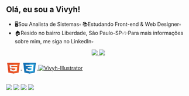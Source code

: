 ## Olá, eu sou a Vivyh!
- 🖥Sou Analista de Sistemas▫ 📚Estudando Front-end & Web Designer▫
- 🏠Resido no bairro Liberdade, São Paulo-SP▫✨Para mais informações sobre mim, me siga no LinkedIn▫

<div align="center">
  <a href="https://github.com/vivyhv">
  <img height="150em" src="https://github-readme-stats.vercel.app/api?username=vivyhv&show_icons=true&theme=dark&include_all_commits=true&count_private=true"/>
  <img height="150em" src="https://github-readme-stats.vercel.app/api/top-langs/?username=vivyhv&layout=compact&langs_count=7&theme=dark"/>
</div>
<div style="display: inline_block"><br>
  <img align="center" alt="Vivyh-HTML5" height="30" width="40" src="https://raw.githubusercontent.com/devicons/devicon/master/icons/html5/html5-original.svg">
  <img align="center" alt="Vivyh-CSS3" height="30" width="40" src="https://raw.githubusercontent.com/devicons/devicon/master/icons/css3/css3-original.svg">
  <img align="center" alt="Vivyh-Illustrator" height="30" width="40" src="https://cdn.jsdelivr.net/gh/devicons/devicon/icons/illustrator/illustrator-plain.svg">
  </div>
  
  ##
 
<div> 
  <a href="https://www.facebook.com/vivyh.nascimento10" target="_blank"><img src="https://img.shields.io/badge/Facebook-1877F2?style=for-the-badge&logo=facebook&logoColor=white" target="_blank"></a>
  <a href="https://instagram.com/vivyh_v" target="_blank"><img src="https://img.shields.io/badge/-Instagram-%23E4405F?style=for-the-badge&logo=instagram&logoColor=white" target="_blank"></a>
  <a href = "mailto:vivyh.nascimento10@hotmail.com"><img src="https://img.shields.io/badge/-Outlook-%23333?style=for-the-badge&logo=gmail&logoColor=blue" target="_blank"></a>
  <a href="https://www.linkedin.com/in/vivianefeitosa10" target="_blank"><img src="https://img.shields.io/badge/-LinkedIn-%230077B5?style=for-the-badge&logo=linkedin&logoColor=white" target="_blank"></a>
</div>
